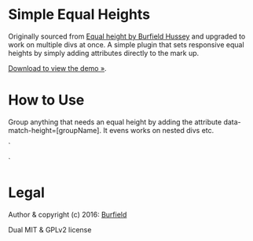 # Simple Equal Heights

Originally sourced from [Equal height by Burfield Hussey](http://codepen.io/Lewitje/pen/YybQEP) and upgraded to work on multiple divs at once.
A simple plugin that sets responsive equal heights by simply adding attributes directly to the mark up.

[Download to view the demo »](https://github.com/BurfieldCreative/equal-heights/).


# How to Use

Group anything that needs an equal height by adding the attribute data-match-height=[groupName].
It evens works on nested divs etc.

`
<div class='class-name'>
    <div data-match-height="groupName1"></div>
    <div data-match-height="groupName1"></div>
    <div data-match-height="groupName1"></div>
</div>
`

# Legal

Author & copyright (c) 2016: [Burfield](burfieldcreative.co.uk)

Dual MIT & GPLv2 license
